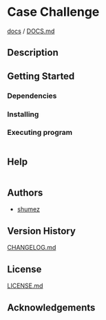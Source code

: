 <!--
Filename: 	README.md
Project: 	/Users/shume/Developer/physician/NEJM/CC
Author: 	shumez <https://github.com/shumez>
Created: 	2019-04-18 21:19:5
Modified: 	2019-04-18 21:19:42
-----
Copyright (c) 2019 shumez
-->

# Case Challenge

<!-- [![cover](img/)][img] -->


[docs] / [DOCS.md]


## Description


## Getting Started



### Dependencies



### Installing



### Executing program

```
```

## Help

```
```

## Authors

* [shumez]

## Version History

[CHANGELOG.md]

## License

[LICENSE.md]


## Acknowledgements


<!-- ------------------------------- -->
[shumez]: shumez
[img]: img/
[DOCS.md]: docs/DOCS.md
[docs]: docs/
[CHANGELOG.md]: CHANGELOG.md
[LICENSE.md]: LICENSE.md
